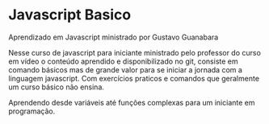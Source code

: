 # Javascript Basico
Aprendizado em Javascript ministrado por Gustavo Guanabara

Nesse curso de javascript para iniciante ministrado pelo professor do curso em vídeo
o conteúdo aprendido e disponibilizado no git, consiste em comando básicos  mas de grande valor
para se iniciar a jornada com a linguagem javascript.
Com exercícios praticos e comandos que geralmente um curso básico não ensina.

Aprendendo desde variáveis até funções complexas para um iniciante em programação.
